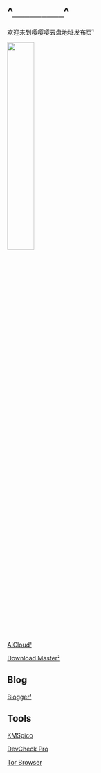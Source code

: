 # ^_________^

欢迎来到嘤嘤嘤云盘地址发布页¹

<img src="https://cloud-cdn.yingyingying.xyz:2096/AICLOUD1664609148/dou_original_0_2_too_young_too_simple.gif" width="35%">

[AiCloud¹](https://cloud.yingyingying.xyz:2096)

[Download Master](https://cloud.yingyingying.xyz:2087/downloadmaster/index.asp)[²](https://cloud-cdn.yingyingying.xyz:2087/downloadmaster/index.asp)

## Blog

[Blogger¹](https://ghs.yingyingying.xyz)

## Tools

[KMSpico](https://cloud-cdn.yingyingying.xyz:2096/AICLOUD1615769437/KMSpico_setup.exe)

[DevCheck Pro](https://cloud-cdn.yingyingying.xyz:2096/AICLOUD979692360/DevCheck-Pro-v4.04_build_404-Mod.apk)

[Tor Browser](https://cloud-cdn.yingyingying.xyz:2096/AICLOUD215144771/Tor.Browser.ver.11.0.6.(94.1.1-Release).build.2015813947.apk)
